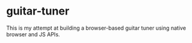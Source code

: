 # guitar-tuner

This is my attempt at building a browser-based guitar tuner using native browser and JS APIs.
